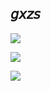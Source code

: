 ## 𝘨𝘹𝘻𝘴

![](https://data.whicdn.com/images/357082036/original.gif)

![](https://github-readme-stats.vercel.app/api?username=gxzass&hide=prs,contribs&title_color=d36e9e&icon_color=d36e9e&text_color=efefef&bg_color=0000&show_icons=true)

![](https://komarev.com/ghpvc/?username=gxzass&color=d36e9e)

